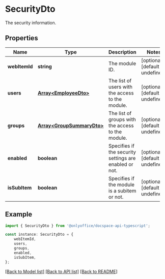 # SecurityDto

The security information.

## Properties

Name | Type | Description | Notes
------------ | ------------- | ------------- | -------------
**webItemId** | **string** | The module ID. | [optional] [default to undefined]
**users** | [**Array&lt;EmployeeDto&gt;**](EmployeeDto.md) | The list of users with the access to the module. | [optional] [default to undefined]
**groups** | [**Array&lt;GroupSummaryDto&gt;**](GroupSummaryDto.md) | The list of groups with the access to the module. | [optional] [default to undefined]
**enabled** | **boolean** | Specifies if the security settings are enabled or not. | [optional] [default to undefined]
**isSubItem** | **boolean** | Specifies if the module is a subitem or not. | [optional] [default to undefined]

## Example

```typescript
import { SecurityDto } from '@onlyoffice/docspace-api-typescript';

const instance: SecurityDto = {
    webItemId,
    users,
    groups,
    enabled,
    isSubItem,
};
```

[[Back to Model list]](../README.md#documentation-for-models) [[Back to API list]](../README.md#documentation-for-api-endpoints) [[Back to README]](../README.md)
